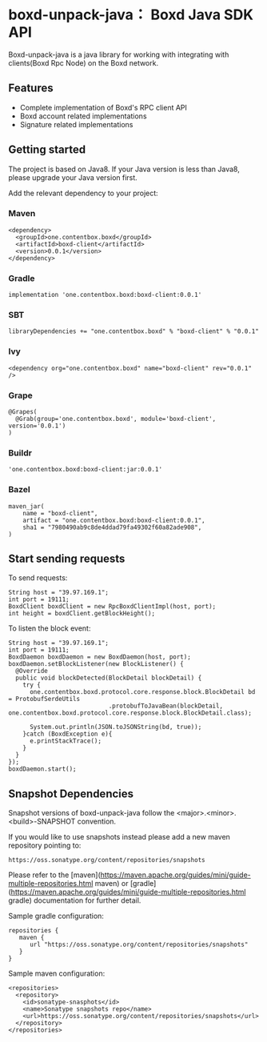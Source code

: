 # boxd-unpack-java： Boxd Java SDK API

  Boxd-unpack-java is a java library for working with integrating with clients(Boxd Rpc Node) on the Boxd network.

## Features

- Complete implementation of Boxd's RPC client API
- Boxd account related implementations
- Signature related implementations

## Getting started

The project is based on Java8. If your Java version is less than Java8, please upgrade your Java version first.  

Add the relevant dependency to your project:

### Maven

```
<dependency>
  <groupId>one.contentbox.boxd</groupId>
  <artifactId>boxd-client</artifactId>
  <version>0.0.1</version>
</dependency>
```

### Gradle

```
implementation 'one.contentbox.boxd:boxd-client:0.0.1'
```

### SBT

```
libraryDependencies += "one.contentbox.boxd" % "boxd-client" % "0.0.1"
```

### Ivy

```
<dependency org="one.contentbox.boxd" name="boxd-client" rev="0.0.1" />
```

###  Grape

```
@Grapes(
  @Grab(group='one.contentbox.boxd', module='boxd-client', version='0.0.1')
)
```

### Buildr

```
'one.contentbox.boxd:boxd-client:jar:0.0.1'
```

### Bazel

```
maven_jar(
    name = "boxd-client",
    artifact = "one.contentbox.boxd:boxd-client:0.0.1",
    sha1 = "7980490ab9c8de4ddad79fa49302f60a82ade908",
)
```

## Start sending requests

To send requests:

```
String host = "39.97.169.1";
int port = 19111;
BoxdClient boxdClient = new RpcBoxdClientImpl(host, port);
int height = boxdClient.getBlockHeight();
```

To listen the block event:

```
String host = "39.97.169.1";
int port = 19111;
BoxdDaemon boxdDaemon = new BoxdDaemon(host, port);
boxdDaemon.setBlockListener(new BlockListener() {
  @Override
  public void blockDetected(BlockDetail blockDetail) {
    try {
      one.contentbox.boxd.protocol.core.response.block.BlockDetail bd = ProtobufSerdeUtils
                            .protobufToJavaBean(blockDetail,     one.contentbox.boxd.protocol.core.response.block.BlockDetail.class);

      System.out.println(JSON.toJSONString(bd, true));
    }catch (BoxdException e){
      e.printStackTrace();
    }
  }
});
boxdDaemon.start();
```


## Snapshot Dependencies

Snapshot versions of boxd-unpack-java follow the \<major\>.\<minor\>.\<build\>-SNAPSHOT convention.
  
If you would like to use snapshots instead please add a new maven repository pointing to:

```
https://oss.sonatype.org/content/repositories/snapshots
```

Please refer to the [maven](https://maven.apache.org/guides/mini/guide-multiple-repositories.html maven) or [gradle](https://maven.apache.org/guides/mini/guide-multiple-repositories.html gradle) documentation for further detail.

Sample gradle configuration:

```
repositories {
   maven {
      url "https://oss.sonatype.org/content/repositories/snapshots"
   }
}
```

Sample maven configuration:

```
<repositories>
  <repository>
    <id>sonatype-snasphots</id>
    <name>Sonatype snapshots repo</name>
    <url>https://oss.sonatype.org/content/repositories/snapshots</url>
  </repository>
</repositories>
```


